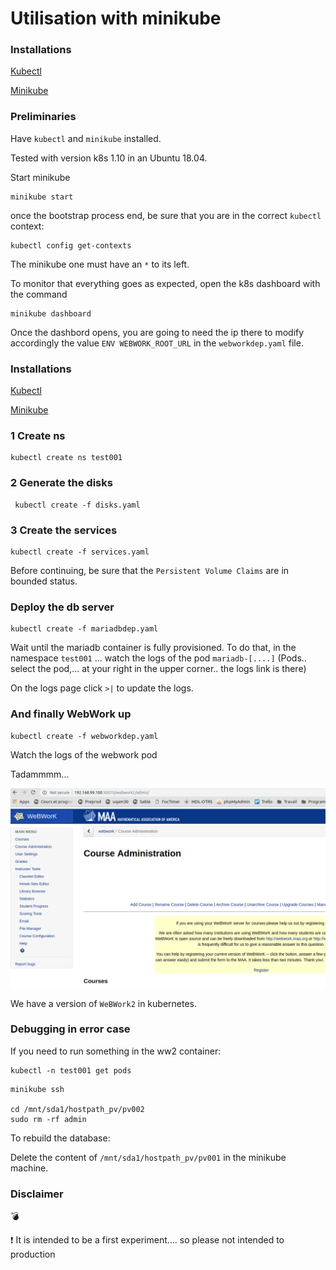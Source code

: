 # Utilisation with minikube

### Installations

[Kubectl](https://kubernetes.io/docs/tasks/tools/install-kubectl/)

[Minikube](https://github.com/kubernetes/minikube)

### Preliminaries

Have `kubectl` and `minikube` installed.

Tested with version k8s 1.10 in an Ubuntu 18.04.

Start minikube
```
minikube start
``` 
once the bootstrap process end, be sure that you are in the correct `kubectl` context:
```
kubectl config get-contexts
```
The minikube one must have an `*` to its left.

To monitor that everything goes as expected, open the k8s dashboard with the command
```
minikube dashboard
```

Once the dashbord opens, you are going to need the ip there to modify accordingly the value `ENV WEBWORK_ROOT_URL`
in the `webworkdep.yaml` file.

### Installations

[Kubectl](https://kubernetes.io/docs/tasks/tools/install-kubectl/)

[Minikube](https://github.com/kubernetes/minikube)

### 1 Create ns

```
kubectl create ns test001
```

### 2 Generate the disks

```
 kubectl create -f disks.yaml
```

### 3 Create the services 

```
kubectl create -f services.yaml
```

Before continuing, be sure that the `Persistent Volume Claims` are in bounded status.

### Deploy the db server

```
kubectl create -f mariadbdep.yaml
```

Wait until the mariadb container is fully provisioned. To do that, in the namespace `test001` ... watch the logs of the pod `mariadb-[....]` (Pods.. select the pod,... at your right in the upper corner.. the logs link is there)

On the logs page click `>|` to update the logs.

### And finally WebWork up

```
kubectl create -f webworkdep.yaml
```

Watch the logs of the webwork pod 


Tadammmm...

![Admin course](img/adminCourse.png)

We have a version of `WeBWork2` in kubernetes.

### Debugging in error case
If you need to run something in the ww2 container:
```
kubectl -n test001 get pods

```

```
minikube ssh

cd /mnt/sda1/hostpath_pv/pv002
sudo rm -rf admin
```

To rebuild the database:

Delete the content of `/mnt/sda1/hostpath_pv/pv001` in the minikube machine.

### Disclaimer

:bomb:

:exclamation: It is intended to be a first experiment.... so please not intended to production 

